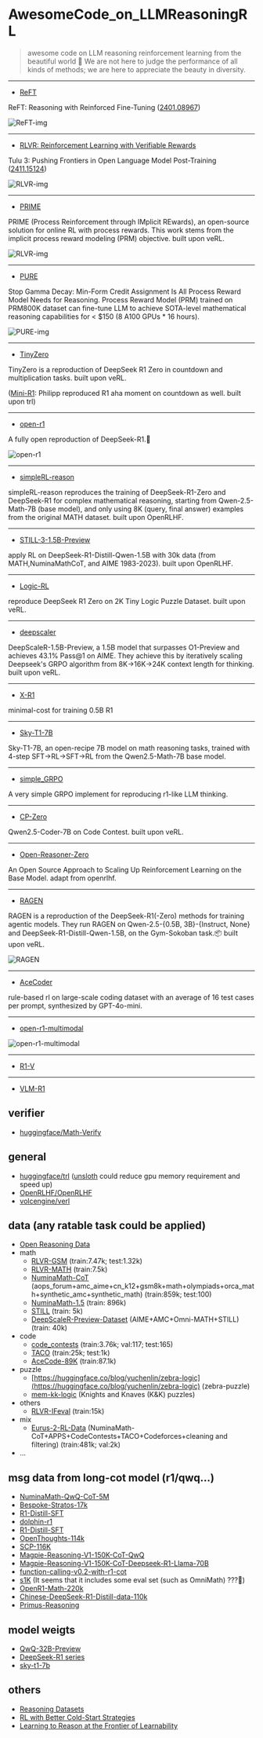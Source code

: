 # AwesomeCode_on_LLMReasoningRL
> awesome code on LLM reasoning reinforcement learning from the beautiful world 🤯 We are not here to judge the performance of all kinds of methods; we are here to appreciate the beauty in diversity.


---
- [ReFT](https://github.com/lqtrung1998/mwp_ReFT)

ReFT: Reasoning with Reinforced Fine-Tuning ([2401.08967](https://arxiv.org/abs/2401.08967))

![ReFT-img](imgs/REFT.png)


---
- [RLVR: Reinforcement Learning with Verifiable Rewards](https://github.com/allenai/open-instruct/blob/main/open_instruct/ppo_vllm_thread_ray_gtrl.py)

Tulu 3: Pushing Frontiers in Open Language Model Post-Training ([2411.15124](https://arxiv.org/abs/2411.15124))

![RLVR-img](imgs/RLVR.png)


---
- [PRIME](https://github.com/PRIME-RL/PRIME)

PRIME (Process Reinforcement through IMplicit REwards), an open-source solution for online RL with process rewards. This work stems from the implicit process reward modeling (PRM) objective.
built upon veRL.

![RLVR-img](imgs/PRIME.png)


---
- [PURE](https://github.com/CJReinforce/PURE)

Stop Gamma Decay: Min-Form Credit Assignment Is All Process Reward Model Needs for Reasoning. Process Reward Model (PRM) trained on PRM800K dataset can fine-tune LLM to achieve SOTA-level mathematical reasoning capabilities for < $150 (8 A100 GPUs * 16 hours).

![PURE-img](imgs/PURE.png)


---
- [TinyZero](https://github.com/Jiayi-Pan/TinyZero)

TinyZero is a reproduction of DeepSeek R1 Zero in countdown and multiplication tasks.
built upon veRL.

([Mini-R1](https://www.philschmid.de/mini-deepseek-r1#4-distributed-training-example-for-grpo-using-deepspeed-and-vllm): Philipp reproduced R1 aha moment on countdown as well. built upon trl)


---
- [open-r1](https://github.com/huggingface/open-r1)

A fully open reproduction of DeepSeek-R1.🤗

![open-r1](imgs/open-r1.png)


---
- [simpleRL-reason](https://github.com/hkust-nlp/simpleRL-reason)

simpleRL-reason reproduces the training of DeepSeek-R1-Zero and DeepSeek-R1 for complex mathematical reasoning, starting from Qwen-2.5-Math-7B (base model), and only using 8K (query, final answer) examples from the original MATH dataset.
built upon OpenRLHF.


---
- [STILL-3-1.5B-Preview](https://github.com/RUCAIBox/Slow_Thinking_with_LLMs/tree/main/OpenRLHF-STILL)

apply RL on DeepSeek-R1-Distill-Qwen-1.5B with 30k data (from MATH,NuminaMathCoT, and AIME 1983-2023).
built upon OpenRLHF.


---
- [Logic-RL](https://github.com/Unakar/Logic-RL)

reproduce DeepSeek R1 Zero on 2K Tiny Logic Puzzle Dataset.
built upon veRL.


---
- [deepscaler](https://github.com/agentica-project/deepscaler)

DeepScaleR-1.5B-Preview, a 1.5B model that surpasses O1-Preview and achieves 43.1% Pass@1 on AIME. They achieve this by iteratively scaling Deepseek's GRPO algorithm from 8K→16K->24K context length for thinking.
built upon veRL.


---
- [X-R1](https://github.com/dhcode-cpp/X-R1)

minimal-cost for training 0.5B R1


---
- [Sky-T1-7B](https://github.com/NovaSky-AI/SkyThought)

Sky-T1-7B, an open-recipe 7B model on math reasoning tasks, trained with 4-step SFT->RL->SFT->RL from the Qwen2.5-Math-7B base model.


---
- [simple_GRPO](https://github.com/lsdefine/simple_GRPO)

A very simple GRPO implement for reproducing r1-like LLM thinking.


---
- [CP-Zero](https://github.com/phonism/CP-Zero)

Qwen2.5-Coder-7B on Code Contest.
built upon veRL.


---
- [Open-Reasoner-Zero](https://github.com/Open-Reasoner-Zero/Open-Reasoner-Zero/)

An Open Source Approach to Scaling Up Reinforcement Learning on the Base Model.
adapt from openrlhf. 


---
- [RAGEN](https://github.com/ZihanWang314/ragen)

RAGEN is a reproduction of the DeepSeek-R1(-Zero) methods for training agentic models. They run RAGEN on Qwen-2.5-{0.5B, 3B}-{Instruct, None} and DeepSeek-R1-Distill-Qwen-1.5B, on the Gym-Sokoban task.📦
built upon veRL.

![RAGEN](imgs/RAGEN.png)


---
- [AceCoder](https://github.com/TIGER-AI-Lab/AceCoder)

rule-based rl on large-scale coding dataset with an average of 16 test cases per prompt, synthesized by GPT-4o-mini.


---
- [open-r1-multimodal](https://github.com/EvolvingLMMs-Lab/open-r1-multimodal)

![open-r1-multimodal](imgs/open-r1-multimodal.png)


---
- [R1-V](https://github.com/Deep-Agent/R1-V)


---
- [VLM-R1](https://github.com/om-ai-lab/VLM-R1)


## verifier
- [huggingface/Math-Verify](https://github.com/huggingface/Math-Verify)


## general
- [huggingface/trl](https://github.com/huggingface/trl)  ([unsloth](https://docs.unsloth.ai/basics/reasoning-grpo-rl-ppo) could reduce gpu memory requirement and speed up)
- [OpenRLHF/OpenRLHF](https://github.com/OpenRLHF/OpenRLHF)
- [volcengine/verl](https://github.com/volcengine/verl)


## data (any ratable task could be applied)
- [Open Reasoning Data](https://gr.inc/)
- math
  - [RLVR-GSM](https://huggingface.co/datasets/allenai/RLVR-GSM) (train:7.47k; test:1.32k)
  - [RLVR-MATH](https://huggingface.co/datasets/allenai/RLVR-MATH) (train:7.5k)
  - [NuminaMath-CoT](https://huggingface.co/datasets/AI-MO/NuminaMath-CoT) (aops_forum+amc_aime+cn_k12+gsm8k+math+olympiads+orca_math+synthetic_amc+synthetic_math) (train:859k; test:100)
  - [NuminaMath-1.5](https://huggingface.co/datasets/AI-MO/NuminaMath-1.5) (train: 896k)
  - [STILL](https://github.com/RUCAIBox/Slow_Thinking_with_LLMs/tree/main/data) (train: 5k)
  - [DeepScaleR-Preview-Dataset](https://huggingface.co/datasets/agentica-org/DeepScaleR-Preview-Dataset) (AIME+AMC+Omni-MATH+STILL) (train: 40k)
- code
  - [code_contests](https://huggingface.co/datasets/deepmind/code_contests) (train:3.76k; val:117; test:165)
  - [TACO](https://huggingface.co/datasets/BAAI/TACO) (train:25k; test:1k)
  - [AceCode-89K](https://huggingface.co/datasets/TIGER-Lab/AceCode-89K) (train:87.1k)
- puzzle
  - [https://huggingface.co/blog/yuchenlin/zebra-logic](https://huggingface.co/blog/yuchenlin/zebra-logic) (zebra-puzzle)
  - [mem-kk-logic](https://github.com/AlphaPav/mem-kk-logic/) (Knights and Knaves (K&K) puzzles)
- others
  - [RLVR-IFeval](https://huggingface.co/datasets/allenai/RLVR-IFeval) (train:15k)
- mix
  - [Eurus-2-RL-Data](https://huggingface.co/datasets/PRIME-RL/Eurus-2-RL-Data) (NuminaMath-CoT+APPS+CodeContests+TACO+Codeforces+cleaning and filtering) (train:481k; val:2k)
- ...


## msg data from long-cot model (r1/qwq...)
- [NuminaMath-QwQ-CoT-5M](https://huggingface.co/datasets/PrimeIntellect/NuminaMath-QwQ-CoT-5M)
- [Bespoke-Stratos-17k](https://huggingface.co/datasets/bespokelabs/Bespoke-Stratos-17k)
- [R1-Distill-SFT](https://huggingface.co/datasets/ServiceNow-AI/R1-Distill-SFT)
- [dolphin-r1](https://huggingface.co/datasets/cognitivecomputations/dolphin-r1)
- [R1-Distill-SFT](https://huggingface.co/datasets/ServiceNow-AI/R1-Distill-SFT)
- [OpenThoughts-114k](https://huggingface.co/datasets/open-thoughts/OpenThoughts-114k)
- [SCP-116K](https://huggingface.co/datasets/EricLu/SCP-116K)
- [Magpie-Reasoning-V1-150K-CoT-QwQ](https://huggingface.co/datasets/Magpie-Align/Magpie-Reasoning-V1-150K-CoT-QwQ)
- [Magpie-Reasoning-V1-150K-CoT-Deepseek-R1-Llama-70B](https://huggingface.co/datasets/Magpie-Align/Magpie-Reasoning-V1-150K-CoT-Deepseek-R1-Llama-70B)
- [function-calling-v0.2-with-r1-cot](https://huggingface.co/datasets/AymanTarig/function-calling-v0.2-with-r1-cot)
- [s1K](https://huggingface.co/datasets/simplescaling/s1K)   (It seems that it includes some eval set (such as OmniMath) ???🤯)
- [OpenR1-Math-220k](https://huggingface.co/datasets/open-r1/OpenR1-Math-220k)
- [Chinese-DeepSeek-R1-Distill-data-110k](https://huggingface.co/datasets/Congliu/Chinese-DeepSeek-R1-Distill-data-110k)
- [Primus-Reasoning](https://huggingface.co/datasets/trendmicro-ailab/Primus-Reasoning)


## model weigts
- [QwQ-32B-Preview](https://huggingface.co/Qwen/QwQ-32B-Preview)
- [DeepSeek-R1 series](https://huggingface.co/collections/deepseek-ai/deepseek-r1-678e1e131c0169c0bc89728d)
- [sky-t1-7b](https://huggingface.co/collections/NovaSky-AI/sky-t1-7b-67ab281da8192c1ba3e5296c)


## others
- [Reasoning Datasets](https://huggingface.co/collections/philschmid/reasoning-datasets-679f57ff20e5b46b4ef4d3dd)
- [RL with Better Cold-Start Strategies](https://github.com/liziniu/cold_start_rl)
- [Learning to Reason at the Frontier of Learnability](https://arxiv.org/pdf/2502.12272)

